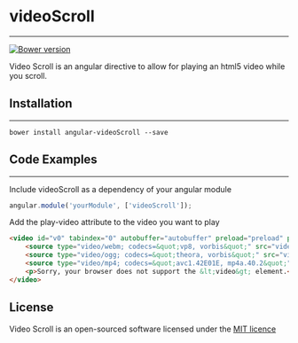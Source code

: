 # videoScroll
---------------

[![Bower version](https://img.shields.io/badge/bower-v0.0.2-green.svg)](https://github.com/rbingham/videoScroll)

Video Scroll is an angular directive to allow for playing an html5 video while you scroll.

## Installation
---------------
	bower install angular-videoScroll --save


## Code Examples
----------------

Include videoScroll as a dependency of your angular module
```js
angular.module('yourModule', ['videoScroll']);
```

Add the play-video attribute to the video you want to play
```html
<video id="v0" tabindex="0" autobuffer="autobuffer" preload="preload" play-video>
	<source type="video/webm; codecs=&quot;vp8, vorbis&quot;" src="videos/video.mp4">
	<source type="video/ogg; codecs=&quot;theora, vorbis&quot;" src="videos/video.mp4">
	<source type="video/mp4; codecs=&quot;avc1.42E01E, mp4a.40.2&quot;" src="videos/video.mp4">
	<p>Sorry, your browser does not support the &lt;video&gt; element.</p>
</video>
```

## License

Video Scroll is an open-sourced software licensed under the [MIT licence](http://opensource.org/licenses/MIT)
